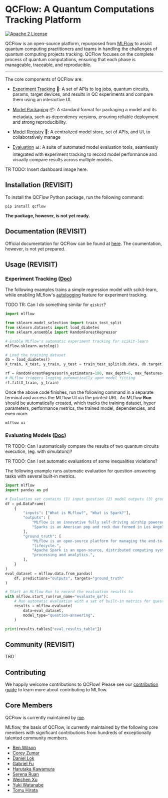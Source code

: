 # QCFlow: A Quantum Computations Tracking Platform

[![Apache 2 License](https://img.shields.io/badge/license-Apache%202-brightgreen.svg?style=for-the-badge&logo=apache)](https://github.com/mlflow/mlflow/blob/master/LICENSE.txt)

QCFlow is an open-source platform, repurposed from [MLFlow](https://github.com/mlflow) to assist quantum computing practitioners and teams in handling the challenges of quantum computing projects tracking. QCFlow focuses on the complete process of quantum computations, ensuring that each phase is manageable, traceable, and reproducible.

---

The core components of QCFlow are:

- [Experiment Tracking](link) 📝: A set of APIs to log jobs, quantum circuits, params, target devices, and results in QC experiments and compare them using an interactive UI.

- [Model Packaging](link) 📦: A standard format for packaging a model and its metadata, such as dependency versions, ensuring reliable deployment and strong reproducibility.

- [Model Registry](link) 💾: A centralized model store, set of APIs, and UI, to collaboratively manage 

- [Evaluation](link) 📊: A suite of automated model evaluation tools, seamlessly integrated with experiment tracking to record model performance and visually compare results across multiple models.

TR TODO: Insert dashboard image here. 

## Installation (REVISIT)

To install the QCFlow Python package, run the following command:

```
pip install qcflow
```
**The package, however, is not yet ready.**

## Documentation (REVISIT)

Official documentation for QCFlow can be found at [here](link). The coumentation, however, is not yet prepared.

## Usage (REVISIT)

### Experiment Tracking ([Doc](link))

The following examples trains a simple regression model with scikit-learn, while enabling MLflow's [autologging](https://mlflow.org/docs/latest/tracking/autolog.html) feature for experiment tracking.

TODO TR: Can I do something similar for `qiskit`?

```python
import mlflow

from sklearn.model_selection import train_test_split
from sklearn.datasets import load_diabetes
from sklearn.ensemble import RandomForestRegressor

# Enable MLflow's automatic experiment tracking for scikit-learn
mlflow.sklearn.autolog()

# Load the training dataset
db = load_diabetes()
X_train, X_test, y_train, y_test = train_test_split(db.data, db.target)

rf = RandomForestRegressor(n_estimators=100, max_depth=6, max_features=3)
# MLflow triggers logging automatically upon model fitting
rf.fit(X_train, y_train)
```

Once the above code finishes, run the following command in a separate terminal and access the MLflow UI via the printed URL. An MLflow **Run** should be automatically created, which tracks the training dataset, hyper parameters, performance metrics, the trained model, dependencies, and even more.

```
mlflow ui
```

### Evaluating Models ([Doc](...))

TR TODO: Can I automatically compare the results of two quantum circuits execution, (eg. with simulators)? 

TR TODO: Can I set automatic evaluations of some inequalities violations? 

The following example runs automatic evaluation for question-answering tasks with several built-in metrics.

```python
import mlflow
import pandas as pd

# Evaluation set contains (1) input question (2) model outputs (3) ground truth
df = pd.DataFrame(
    {
        "inputs": ["What is MLflow?", "What is Spark?"],
        "outputs": [
            "MLflow is an innovative fully self-driving airship powered by AI.",
            "Sparks is an American pop and rock duo formed in Los Angeles.",
        ],
        "ground_truth": [
            "MLflow is an open-source platform for managing the end-to-end machine learning (ML) "
            "lifecycle.",
            "Apache Spark is an open-source, distributed computing system designed for big data "
            "processing and analytics.",
        ],
    }
)
eval_dataset = mlflow.data.from_pandas(
    df, predictions="outputs", targets="ground_truth"
)

# Start an MLflow Run to record the evaluation results to
with mlflow.start_run(run_name="evaluate_qa"):
    # Run automatic evaluation with a set of built-in metrics for question-answering models
    results = mlflow.evaluate(
        data=eval_dataset,
        model_type="question-answering",
    )

print(results.tables["eval_results_table"])
```

## Community (REVISIT)

TBD

## Contributing

We happily welcome contributions to QCFlow! Please see our
[contribution guide](CONTRIBUTING.md) to learn more about contributing to MLflow.

## Core Members

QCFlow is currently maintained by [me](https://github.com/Tomev).

MLflow, the basis of QCFlow, is currently maintained by the following core members with significant contributions from hundreds of exceptionally talented community members.

- [Ben Wilson](https://github.com/BenWilson2)
- [Corey Zumar](https://github.com/dbczumar)
- [Daniel Lok](https://github.com/daniellok-db)
- [Gabriel Fu](https://github.com/gabrielfu)
- [Harutaka Kawamura](https://github.com/harupy)
- [Serena Ruan](https://github.com/serena-ruan)
- [Weichen Xu](https://github.com/WeichenXu123)
- [Yuki Watanabe](https://github.com/B-Step62)
- [Tomu Hirata](https://github.com/TomeHirata)
